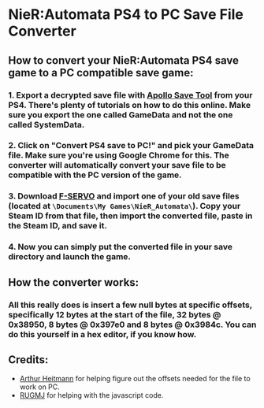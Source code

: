 # NieR:Automata PS4 to PC Save File Converter

## How to convert your NieR:Automata PS4 save game to a PC compatible save game:

### 1. Export a decrypted save file with [Apollo Save Tool](https://github.com/bucanero/apollo-ps4) from your PS4. There's plenty of tutorials on how to do this online. Make sure you export the one called **GameData** and not the one called **SystemData**.

### 2. Click on "Convert PS4 save to PC!" and pick your **GameData** file. Make sure you're using **Google Chrome** for this. The converter will automatically convert your save file to be compatible with the PC version of the game.

### 3. Download [F-SERVO](https://github.com/ArthurHeitmann/F-SERVO) and import one of your old save files (located at `\Documents\My Games\NieR_Automata\`). Copy your **Steam ID** from that file, then import the converted file, paste in the Steam ID, and save it.

### 4. Now you can simply put the converted file in your save directory and launch the game.

## How the converter works:

### All this really does is insert a few null bytes at specific offsets, specifically 12 bytes at the start of the file, 32 bytes @ 0x38950, 8 bytes @ 0x397e0 and 8 bytes @ 0x3984c. You can do this yourself in a hex editor, if you know how.

## Credits:

- [Arthur Heitmann](https://github.com/ArthurHeitmann/) for helping figure out the offsets needed for the file to work on PC.
- [RUGMJ](https://github.com/rugmj) for helping with the javascript code.
